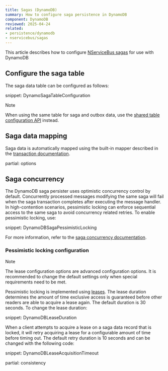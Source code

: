 ```yaml
---
title: Sagas (DynamoDB)
summary: How to configure saga persistence in DynamoDB
component: DynamoDB
reviewed: 2025-04-24
related:
- persistence/dynamodb
- nservicebus/sagas
---
```


This article describes how to configure [NServiceBus sagas](/nservicebus/sagas/) for use with DynamoDB

## Configure the saga table

The saga data table can be configured as follows:

snippet: DynamoSagaTableConfiguration

> [!NOTE]
> When using the same table for saga and outbox data, use the [shared table configuration API](/persistence/dynamodb/#usage-customizing-the-table-used) instead.

## Saga data mapping

Saga data is automatically mapped using the built-in mapper described in the [transaction documentation](/persistence/dynamodb/transactions.md#mapping).

partial: options

## Saga concurrency

The DynamoDB saga persister uses optimistic concurrency control by default. Concurrently processed messages modifying the same saga will fail when the saga transaction completes after executing the message handler. In high-contention scenarios, pessimistic locking can enforce sequential access to the same saga to avoid concurrency related retries. To enable pessimistic locking, use:

snippet: DynamoDBSagaPessimisticLocking

For more information, refer to the [saga concurrency documentation](/nservicebus/sagas/concurrency.md).

### Pessimistic locking configuration

> [!NOTE]
> The lease configuration options are advanced configuration options. It is recommended to change the default settings only when special requirements need to be met.

Pessimistic locking is implemented using [leases](https://en.wikipedia.org/wiki/Lease_(computer_science)). The lease duration determines the amount of time exclusive access is guaranteed before other readers are able to acquire a lease again. The default duration is 30 seconds. To change the lease duration:

snippet: DynamoDBLeaseDuration

When a client attempts to acquire a lease on a saga data record that is locked, it will retry acquiring a lease for a configurable amount of time before timing out. The default retry duration is 10 seconds and can be changed with the following code:

snippet: DynamoDBLeaseAcquisitionTimeout

partial: consistency

